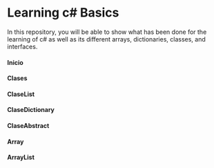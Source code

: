 # Learning c# Basics

In this repository, you will be able to show what has been done for the learning of c# as well as its different arrays, dictionaries, classes, and interfaces.

#### Inicio

#### Clases

#### ClaseList

#### ClaseDictionary

#### ClaseAbstract

#### Array

#### ArrayList






